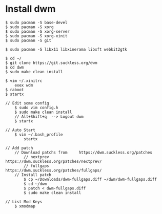 # Install dwm
    $ sudo pacman -S base-devel
    $ sudo pacman -S xorg
    $ sudo pacman -S xorg-server
    $ sudo pacman -S xorg-xinit
    $ sudo pacman -S git

    $ sudo pacman -S libx11 libxinerama libxft webkit2gtk

    $ cd ~/
    $ git clone https://git.suckless.org/dwm
    $ cd dwm
    $ sudo make clean install

    $ vim ~/.xinitrc
        exex wdm
    $ raboot
    $ startx

    // Edit some config
        $ sudo vim config.h
        $ sudo make clean install
        // Alt+Shift+q  --> Logout dwm
        $ startx

    // Auto Start
        $ vim ~/.bash_profile
            startx

    // Add patch
        // Download patchs from     https://dwm.suckless.org/patches
            // nextprev             https://dwm.suckless.org/patches/nextprev/
            // fullgaps             https://dwm.suckless.org/patches/fullgaps/
        // Install patch
            $ cp ~/Downloads/dwm-fullgaps.diff ~/dwm/dwm-fullgaps.diff
            $ cd ~/dwm
            $ patch < dwm-fullgaps.diff
            $ sudo make clean install

    // List Mod Keys
        $ xmodmap
